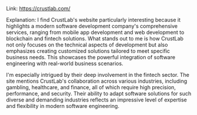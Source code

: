 Link: https://crustlab.com/

Explanation:
I find CrustLab's website particularly interesting because it highlights a modern software development company's comprehensive services, ranging from mobile app development and web development to blockchain and fintech solutions. What stands out to me is how CrustLab not only focuses on the technical aspects of development but also emphasizes creating customized solutions tailored to meet specific business needs. This showcases the powerful integration of software engineering with real-world business scenarios.

I'm especially intrigued by their deep involvement in the fintech sector. The site mentions CrustLab's collaboration across various industries, including gambling, healthcare, and finance, all of which require high precision, performance, and security. Their ability to adapt software solutions for such diverse and demanding industries reflects an impressive level of expertise and flexibility in modern software engineering. 